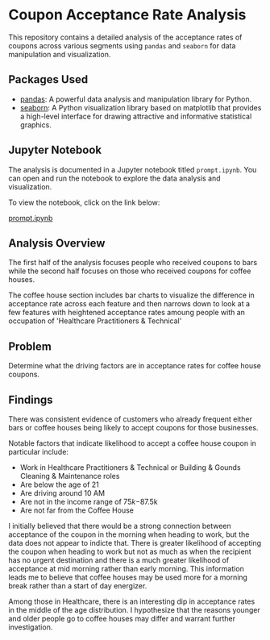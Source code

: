 # Coupon Acceptance Rate Analysis

This repository contains a detailed analysis of the acceptance rates of coupons across various segments using `pandas` and `seaborn` for data manipulation and visualization.

## Packages Used

- [pandas](https://pandas.pydata.org/): A powerful data analysis and manipulation library for Python.
- [seaborn](https://seaborn.pydata.org/): A Python visualization library based on matplotlib that provides a high-level interface for drawing attractive and informative statistical graphics.

## Jupyter Notebook

The analysis is documented in a Jupyter notebook titled `prompt.ipynb`. You can open and run the notebook to explore the data analysis and visualization.

To view the notebook, click on the link below:

[prompt.ipynb](prompt.ipynb)

## Analysis Overview

The first half of the analysis focuses people who received coupons to bars while the second half focuses on those who received coupons for coffee houses. 

The coffee house section includes bar charts to visualize the difference in acceptance rate across each feature and then narrows down to look at a few features with heightened acceptance rates amoung people with an occupation of 'Healthcare Practitioners & Technical' 

## Problem

Determine what the driving factors are in acceptance rates for coffee house coupons.

## Findings

There was consistent evidence of customers who already frequent either bars or coffee houses being likely to accept coupons for those businesses.

Notable factors that indicate likelihood to accept a coffee house coupon in particular include:
- Work in Healthcare Practitioners & Technical or Building & Gounds Cleaning & Maintenance roles
- Are below the age of 21
- Are driving around 10 AM
- Are not in the income range of $75k-$87.5k
- Are not far from the Coffee House

I initially believed that there would be a strong connection between acceptance of the coupon in the morning when heading to work, but the data does not appear to indicte that. There is greater likelihood of accepting the coupon when heading to work but not as much as when the recipient has no urgent destination and there is a much greater likelihood of acceptance at mid morning rather than early morning. This information leads me to believe that coffee houses may be used more for a morning break rather than a start of day energizer. 

Among those in Healthcare, there is an interesting dip in acceptance rates in the middle of the age distribution. I hypothesize that the reasons younger and older people go to coffee houses may differ and warrant further investigation. 